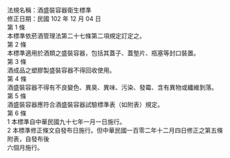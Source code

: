 法規名稱：酒盛裝容器衛生標準  
修正日期：民國 102 年 12 月 04 日  
第 1 條  
本標準依菸酒管理法第二十七條第二項規定訂定之。  
第 2 條  
本標準適用於酒類之盛裝容器，包括其蓋子、蓋墊片、瓶塞等封口裝置。  
第 3 條  
酒成品之塑膠製盛裝容器不得回收使用。  
第 4 條  
酒盛裝容器不得有不良變色、異臭、異味、污染、發霉、含有異物或纖維剝落。  
第 5 條  
酒盛裝容器應符合酒盛裝容器試驗標準表（如附表）規定。  
第 6 條  
1 本標準自中華民國九十七年一月一日施行。  
2 本標準修正條文自發布日施行。但中華民國一百零二年十二月四日修正之第五條附表，自發布後  
六個月施行。  


